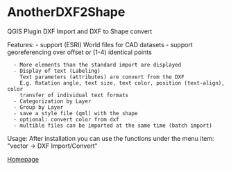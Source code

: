 # AnotherDXF2Shape
QGIS Plugin DXF Import and DXF to Shape convert


Features: 
      - support (ESRI) World files for CAD datasets
      - support georeferencing over offset or (1-4) identical points
  
      - More elements than the standard import are displayed
      - Display of text (Labeling)
        Text parameters (attributes) are convert from the DXF
        E.g. Rotation angle, text size, text color, position (text-align), color
        transfer of individual text formats
      - Categorization by Layer
      - Group by Layer
      - save a style file (qml) with the shape
      - optional: convert color from dxf
      - multible files can be imported at the same time (batch import)
      



Usage:
After installation you can use the functions under the menu item:
 "vector -> DXF Import/Convert"

[Homepage](http://gis.makobo.de/en_qgis-dxfimport-dxf2shape/)

